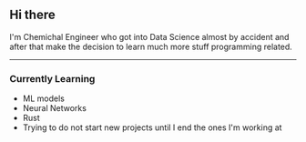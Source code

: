 ## Hi there
I'm Chemichal Engineer who got into Data Science almost by accident and after that make the decision to learn much more stuff programming related.
___________________________
### Currently Learning
- ML models
- Neural Networks
- Rust
- Trying to do not start new projects until I end the ones I'm working at




